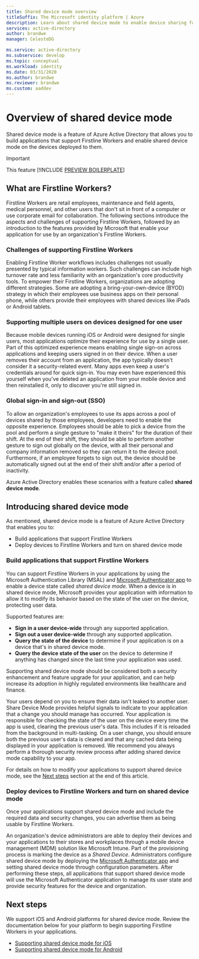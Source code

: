 ```yaml
---
title: Shared device mode overview
titleSuffix: The Microsoft identity platform | Azure
description: Learn about shared device mode to enable device sharing for your Firstline Workers.
services: active-directory
author: brandwe
manager: CelesteDG

ms.service: active-directory
ms.subservice: develop
ms.topic: conceptual
ms.workload: identity
ms.date: 03/31/2020
ms.author: brandwe
ms.reviewer: brandwe
ms.custom: aaddev
---
```


# Overview of shared device mode

Shared device mode is a feature of Azure Active Directory that allows you to build applications that support Firstline Workers and enable shared device mode on the devices deployed to them.

>[!IMPORTANT]
> This feature [!INCLUDE [PREVIEW BOILERPLATE](../../../includes/active-directory-develop-preview.md)]

## What are Firstline Workers?

Firstline Workers are retail employees, maintenance and field agents, medical personnel, and other users that don't sit in front of a computer or use corporate email for collaboration. The following sections introduce the aspects and challenges of supporting Firstline Workers, followed by an introduction to the features provided by Microsoft that enable your application for use by an organization's Firstline Workers.

### Challenges of supporting Firstline Workers

Enabling Firstline Worker workflows includes challenges not usually presented by typical information workers. Such challenges can include high turnover rate and less familiarity with an organization's core productivity tools. To empower their Firstline Workers, organizations are adopting different strategies. Some are adopting a bring-your-own-device (BYOD) strategy in which their employees use business apps on their personal phone, while others provide their employees with shared devices like iPads or Android tablets.

### Supporting multiple users on devices designed for one user

Because mobile devices running iOS or Android were designed for single users, most applications optimize their experience for use by a single user. Part of this optimized experience means enabling single sign-on across applications and keeping users signed in on their device. When a user removes their account from an application, the app typically doesn't consider it a security-related event. Many apps even keep a user's credentials around for quick sign-in. You may even have experienced this yourself when you've deleted an application from your mobile device and then reinstalled it, only to discover you're still signed in.

### Global sign-in and sign-out (SSO)

To allow an organization's employees to use its apps across a pool of devices shared by those employees, developers need to enable the opposite experience. Employees should be able to pick a device from the pool and perform a single gesture to "make it theirs" for the duration of their shift. At the end of their shift, they should be able to perform another gesture to sign out globally on the device, with all their personal and company information removed so they can return it to the device pool. Furthermore, if an employee forgets to sign out, the device should be automatically signed out at the end of their shift and/or after a period of inactivity.

Azure Active Directory enables these scenarios with a feature called **shared device mode**.

## Introducing shared device mode

As mentioned, shared device mode is a feature of Azure Active Directory that enables you to:

* Build applications that support Firstline Workers
* Deploy devices to Firstline Workers and turn on shared device mode

### Build applications that support Firstline Workers

You can support Firstline Workers in your applications by using the Microsoft Authentication Library (MSAL) and [Microsoft Authenticator app](../user-help/user-help-auth-app-overview.md) to enable a device state called *shared device mode*. When a device is in shared device mode, Microsoft provides your application with information to allow it to modify its behavior based on the state of the user on the device, protecting user data.

Supported features are:

* **Sign in a user device-wide** through any supported application.
* **Sign out a user device-wide** through any supported application.
* **Query the state of the device** to determine if your application is on a device that's in shared device mode.
* **Query the device state of the user** on the device to determine if anything has changed since the last time your application was used.

Supporting shared device mode should be considered both a security enhancement and feature upgrade for your application, and can help increase its adoption in highly regulated environments like healthcare and finance.

Your users depend on you to ensure their data isn't leaked to another user. Share Device Mode provides helpful signals to indicate to your application that a change you should manage has occurred. Your application is responsible for checking the state of the user on the device every time the app is used, clearing the previous user's data. This includes if it is reloaded from the background in multi-tasking. On a user change, you should ensure both the previous user's data is cleared and that any cached data being displayed in your application is removed. We recommend you always perform a thorough security review process after adding shared device mode capability to your app.

For details on how to modify your applications to support shared device mode, see the [Next steps](#next-steps) section at the end of this article.

### Deploy devices to Firstline Workers and turn on shared device mode

Once your applications support shared device mode and include the required data and security changes, you can advertise them as being usable by Firstline Workers.

An organization's device administrators are able to deploy their devices and your applications to their stores and workplaces through a mobile device management (MDM) solution like Microsoft Intune. Part of the provisioning process is marking the device as a *Shared Device*. Administrators configure shared device mode by deploying the [Microsoft Authenticator app](../user-help/user-help-auth-app-overview.md) and setting shared device mode through configuration parameters. After performing these steps, all applications that support shared device mode will use the Microsoft Authenticator application to manage its user state and provide security features for the device and organization.

## Next steps

We support iOS and Android platforms for shared device mode. Review the documentation below for your platform to begin supporting Firstline Workers in your applications.

* [Supporting shared device mode for iOS](msal-ios-shared-devices.md)
* [Supporting shared device mode for Android](msal-android-shared-devices.md)
